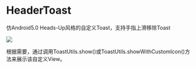 # HeaderToast

仿Android5.0 Heads-Up风格的自定义Toast，支持手指上滑移除Toast

![](http://7xn4z4.com1.z0.glb.clouddn.com/HeaderToastDemo.gif)

根据需要，通过调用ToastUtils.show()或ToastUtils.showWithCustomIcon()方法来展示该自定义View。

